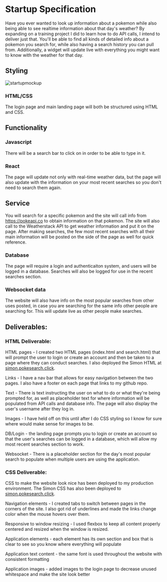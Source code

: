 # Startup Specification

Have you ever wanted to look up information about a pokemon while also being able to see realtime information about that day's weather? By expanding on a training project I did to learn how to do API calls, I intend to deliver just that.
You'll be able to find all kinds of detailed info about a pokemon you search for, while also having a search history you can pull from. Additionally, a widget will update live with everything you might want to know with the weather for that day.

## Styling

![startupmockup](https://github.com/user-attachments/assets/ab58a50e-33a2-4539-b17f-cc854206994f)

### HTML/CSS

The login page and main landing page will both be structured using HTML and CSS.

## Functionality

### Javascript

There will be a search bar to click on in order to be able to type in it.

### React

The page will update not only with real-time weather data, but the page will also update with the information on your most recent searches so you don't need to search them again.

## Service

You will search for a specific pokemon and the site will call info from https://pokeapi.co to obtain information on that pokemon. The site will also call to the Weatherstack API to get weather information and put it on the page. After making searches, the few most recent searches with all their main information will be posted on the side of the page as well for quick reference.

### Database

The page will require a login and authenticaiton system, and users will be logged in a database. Searches will also be logged for use in the recent searches section.

### Websocket data

The website will also have info on the most popular searches from other uses posted, in case you are searching for the same info other people are searching for. This will update live as other people make searches.

## Deliverables:

### HTML Deliverable: 

HTML pages - I created two HTML pages (index.html and search.html) that will prompt the user to login or create an account and then be taken to a page where they can conduct searches. I also deployed the Simon HTML at [simon.pokesearch.click](https://simon.pokesearch.click).

Links - I have a nav bar that allows for easy navigation between the two pages. I also have a footer on each page that links to my github repo.

Text - There is text instructing the user on what to do or what they're being prompted for, as well as placeholder text for where information will be populated from API calls and database info. The page will also display the user's username after they log in.

Images - I have held off on this until after I do CSS styling so I know for sure where would make sense for images to be.

DB/Login - the landing page prompts you to login or create an account so that the user's searches can be logged in a database, which will allow my most recent searches section to work.

Websocket - There is a placeholder section for the day's most popular search to populate when multiple users are using the application.

### CSS Deliverable: 

CSS to make the website look nice has been deployed to my production environment. The Simon CSS has also been deployed to [simon.pokesearch.click](https://simon.pokesearch.click).

Navigation elements - I created tabs to switch between pages in the corners of the site. I also got rid of underlines and made the links change color when the mouse hovers over them.

Responsive to window resizing - I used flexbox to keep all content properly centered and resized when the window is resized.

Application elements - each element has its own section and box that is clear to see so you know where everything will populate

Application text content - the same font is used throughout the website with consistent formatting

Application images - added images to the login page to decrease unused whitespace and make the site look better
